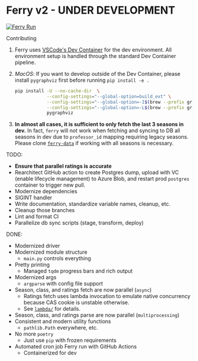 # Ferry v2 - **UNDER DEVELOPMENT**

[![Ferry Run](https://github.com/coursetable/ferry/actions/workflows/ferry.yml/badge.svg)](https://github.com/coursetable/ferry/actions/workflows/ferry.yml)

Contributing

1. Ferry uses [VSCode's Dev Container](https://code.visualstudio.com/docs/devcontainers/containers) for the dev environment. All environment setup is handled through the standard Dev Container pipeline.

1. _MacOS_: If you want to develop outside of the Dev Container, please install `pygraphviz` first before running `pip install -e .`

   ```sh
   pip install -U --no-cache-dir  \
               --config-settings="--global-option=build_ext" \
               --config-settings="--global-option=-I$(brew --prefix graphviz)/include/" \
               --config-settings="--global-option=-L$(brew --prefix graphviz)/lib/" \
               pygraphviz
   ```

1. **In almost all cases, it is sufficient to only fetch the last 3 seasons in dev.** In fact, `ferry` will not work when fetching and syncing to DB all seasons in dev due to `professor_id` mapping requiring legacy seasons. Please clone [`ferry-data`](https://github.com/coursetable/ferry-data) if working with all seasons is necessary.

TODO:

- **Ensure that parallel ratings is accurate**
- Rearchitect GitHub action to create Postgres dump, upload with VC (enable lifecycle management) to Azure Blob, and restart prod `postgres` container to trigger new pull.
- Modernize dependencies
- SIGINT handler
- Write documentation, standardize variable names, cleanup, etc.
- Cleanup those branches
- Lint and format CI
- Parallelize db sync scripts (stage, transform, deploy)

DONE:

- Modernized driver
- Modernized module structure
  - `main.py` controls everything
- Pretty printing
  - Managed `tqdm` progress bars and rich output
- Modernized args
  - `argparse` with config file support
- Season, class, and ratings fetch are now parallel (`async`)
  - Ratings fetch uses lambda invocation to emulate native concurrency because CAS cookie is unstable otherwise.
  - See [`lambda/`](https://github.com/coursetable/ferry/blob/v2/lambda/README.md) for details.
- Season, class, and ratings parse are now parallel (`multiprocessing`)
- Consistent and modern utility functions
  - `pathlib.Path` everywhere, etc.
- No more `poetry`
  - Just use `pip` with frozen requirements
- Automated cron job Ferry run with GitHub Actions
  - Containerized for dev
